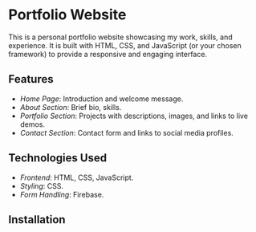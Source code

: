 # Portfolio Website

This is a personal portfolio website showcasing my work, skills, and experience. It is built with HTML, CSS, and JavaScript (or your chosen framework) to provide a responsive and engaging interface.

## Features

- *Home Page*: Introduction and welcome message.
- *About Section*: Brief bio, skills.
- *Portfolio Section*: Projects with descriptions, images, and links to live demos.
- *Contact Section*: Contact form and links to social media profiles.

## Technologies Used

- *Frontend*: HTML, CSS, JavaScript.
- *Styling*: CSS.
- *Form Handling*: Firebase.

## Installation

